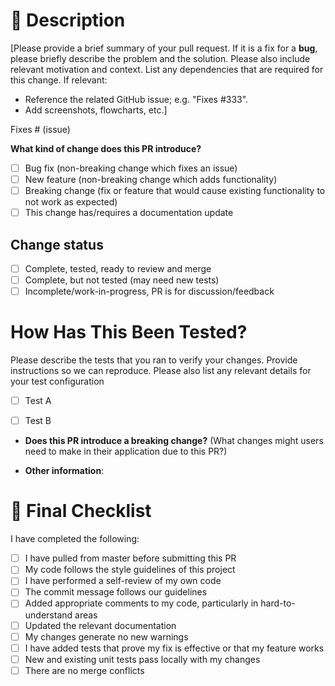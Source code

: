 # 📝 Description

[Please provide a brief summary of your pull request. If it is a fix for a **bug**, please briefly describe the problem and the solution. 
Please also include relevant motivation and context. List any dependencies that are required for this change.
If relevant:
- Reference the related GitHub issue; e.g. "Fixes #333".
- Add screenshots, flowcharts, etc.]

Fixes # (issue)


**What kind of change does this PR introduce?**  
- [ ] Bug fix (non-breaking change which fixes an issue)
- [ ] New feature (non-breaking change which adds functionality)
- [ ] Breaking change (fix or feature that would cause existing functionality to not work as expected)
- [ ] This change has/requires a documentation update

## Change status
- [ ] Complete, tested, ready to review and merge
- [ ] Complete, but not tested (may need new tests)
- [ ] Incomplete/work-in-progress, PR is for discussion/feedback

# How Has This Been Tested?
Please describe the tests that you ran to verify your changes. Provide instructions so we can reproduce. Please also list any relevant details for your test configuration
- [ ] Test A
- [ ] Test B


* **Does this PR introduce a breaking change?** (What changes might users need to make in their application due to this PR?)

 
* **Other information**:




# 📣 Final Checklist
I have completed the following:

- [ ] I have pulled from master before submitting this PR
- [ ] My code follows the style guidelines of this project
- [ ] I have performed a self-review of my own code
- [ ] The commit message follows our guidelines
- [ ] Added appropriate comments to my code, particularly in hard-to-understand areas
- [ ] Updated the relevant documentation
- [ ] My changes generate no new warnings
- [ ] I have added tests that prove my fix is effective or that my feature works
- [ ] New and existing unit tests pass locally with my changes
- [ ] There are no merge conflicts